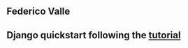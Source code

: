 ## Federico Valle
## Django quickstart following the [tutorial](https://docs.djangoproject.com/en/5.2/intro/install/)

